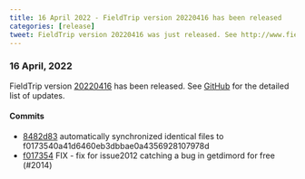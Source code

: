 ```yaml
---
title: 16 April 2022 - FieldTrip version 20220416 has been released
categories: [release]
tweet: FieldTrip version 20220416 was just released. See http://www.fieldtriptoolbox.org/#16-april-2022
---
```


### 16 April, 2022

FieldTrip version [20220416](http://github.com/fieldtrip/fieldtrip/releases/tag/20220416) has been released.
See [GitHub](https://github.com/fieldtrip/fieldtrip/compare/20220407...20220416) for the detailed list of updates.

#### Commits

- [8482d83](http://github.com/fieldtrip/fieldtrip/commit/8482d83) automatically synchronized identical files to f0173540a41d6460eb3dbbae0a4356928107978d
- [f017354](http://github.com/fieldtrip/fieldtrip/commit/f017354) FIX - fix for issue2012 catching a bug in getdimord for free (#2014)

